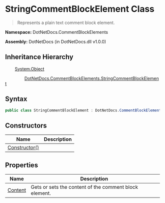# StringCommentBlockElement Class
> Represents a plain text comment block element.

**Namespace:** DotNetDocs.CommentBlockElements

**Assembly:** DotNetDocs (in DotNetDocs.dll v1.0.0)
## Inheritance Hierarchy
&nbsp;&nbsp;&nbsp;&nbsp;&nbsp;&nbsp;&nbsp;&nbsp;[System.Object](https://www.google.com/search?q=System.Object&btnI=)

&nbsp;&nbsp;&nbsp;&nbsp;&nbsp;&nbsp;&nbsp;&nbsp;&nbsp;&nbsp;&nbsp;&nbsp;&nbsp;&nbsp;&nbsp;&nbsp;[DotNetDocs.CommentBlockElements.StringCommentBlockElement](/docs/DotNetDocs/CommentBlockElements/StringCommentBlockElement.md)

## Syntax
```csharp
public class StringCommentBlockElement : DotNetDocs.CommentBlockElements.ICommentBlockElement
```
## Constructors
|Name|Description|
|---|---|
|[Constructor()](/docs/DotNetDocs/CommentBlockElements/StringCommentBlockElement/Constructors/Constructor__.md)||
## Properties
|Name|Description|
|---|---|
|[Content](/docs/DotNetDocs/CommentBlockElements/StringCommentBlockElement/Properties/Content.md)|Gets or sets the content of the comment block element.|

